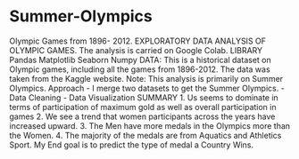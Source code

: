 # Summer-Olympics
Olympic Games from  1896- 2012.  EXPLORATORY DATA ANALYSIS OF OLYMPIC GAMES.  The analysis is carried on Google Colab.   LIBRARY  Pandas Matplotlib Seaborn Numpy   DATA: This is a historical dataset on Olympic games, including all the games from 1896-2012. The data was taken from the Kaggle website.   Note: This analysis is primarily on Summer Olympics.  Approach  - I merge two datasets to get the Summer Olympics.  - Data Cleaning - Data Visualization    SUMMARY   1. Us seems to dominate in terms of participation of maximum gold as well as overall participation  in games   2. We see a trend that women participants across the years have increased upward.  3. The Men have more medals in the Olympics more than the Women.  4. The majority of the medals are from Aquatics and Athletics Sport.   My End goal is to predict the type of medal a Country Wins.

